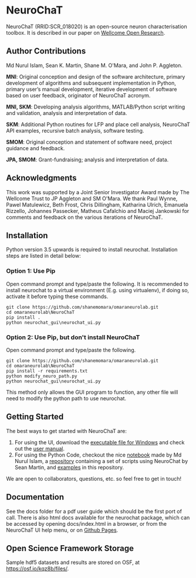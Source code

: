 # NeuroChaT

NeuroChaT (RRID:SCR_018020) is an open-source neuron characterisation toolbox. It is described in our paper on [Wellcome Open Research](https://wellcomeopenresearch.org/articles/4-196).

## Author Contributions

Md Nurul Islam, Sean K. Martin, Shane M. O'Mara, and John P. Aggleton.

**MNI**: Original conception and design of the software architecture, primary development of algorithms and subsequent implementation in Python, primary user’s manual development, iterative development of software based on user feedback, originator of NeuroChaT acronym.

**MNI, SKM**: Developing analysis algorithms, MATLAB/Python script writing and validation, analysis and interpretation of data.

**SKM**: Additional Python routines for LFP and place cell analysis, NeuroChaT API examples, recursive batch analysis, software testing.

**SMOM**: Original conception and statement of software need, project guidance and feedback.

**JPA, SMOM**: Grant-fundraising; analysis and interpretation of data.

## Acknowledgments

This work was supported by a Joint Senior Investigator Award made by The Wellcome Trust to JP Aggleton and SM O'Mara. We thank Paul Wynne, Pawel Matulewicz, Beth Frost, Chris Dillingham, Katharina Ulrich, Emanuela Rizzello, Johannes Passecker, Matheus Cafalchio and Maciej Jankowski for comments and feedback on the various iterations of NeuroChaT.

## Installation

Python version 3.5 upwards is required to install neurochat. Installation steps are listed in detail below:

### Option 1: Use Pip

Open command prompt and type/paste the following. It is recommended to install neurochat to a virtual environment (E.g. using virtualenv), if doing so, activate it before typing these commands.

```
git clone https://github.com/shanemomara/omaraneurolab.git
cd omaraneurolab\NeuroChaT
pip install .
python neurochat_gui\neurochat_ui.py
```

### Option 2: Use Pip, but don't install NeuroChaT

Open command prompt and type/paste the following.

```
git clone https://github.com/shanemomara/omaraneurolab.git
cd omaraneurolab\NeuroChaT
pip install -r requirements.txt
python modify_neuro_path.py
python neurochat_gui\neurochat_ui.py
```

This method only allows the GUI program to function, any other file will need to modify the python path to use neurochat.

## Getting Started

The best ways to get started with NeuroChaT are:

1. For using the UI, download the [executable file for Windows](https://github.com/seankmartin/NeuroChaT/releases/tag/v1.1.0) and check out the [user manual](https://github.com/shanemomara/omaraneurolab/tree/master/NeuroChaT/docs/NeuroChaT%20User%20Guide.pdf).
2. For using the Python Code, checkout the nice [notebook](https://github.com/shanemomara/omaraneurolab/tree/master/NeuroChaT/notebooks/api_use_guide.ipynb) made by Md Nurul Islam, a [repository](https://github.com/seankmartin/NeuroChaT_API_Scripts) containing a set of scripts using NeuroChat by Sean Martin, and [examples](https://github.com/shanemomara/omaraneurolab/tree/master/NeuroChaT/examples) in this repository.

We are open to collaborators, questions, etc. so feel free to get in touch!

## Documentation

See the docs folder for a pdf user guide which should be the first port of call. There is also html docs available for the neurochat package, which can be accessed by opening docs/index.html in a browser, or from the NeuroChaT UI help menu, or on [Github Pages](https://seankmartin.github.io/NeuroChaT/docs/html/neurochat/index.html).

## Open Science Framework Storage

Sample hdf5 datasets and results are stored on OSF, at https://osf.io/kqz8b/files/.
